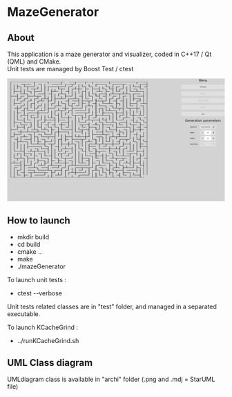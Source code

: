 # MazeGenerator

## About

This application is a maze generator and visualizer, coded in C++17 / Qt (QML) and CMake.<br>
Unit tests are managed by Boost Test / ctest

![image info](./images/generation_example.png)

## How to launch

- mkdir build
- cd build
- cmake ..
- make
- ./mazeGenerator

To launch unit tests : 
- ctest --verbose

Unit tests related classes are in "test" folder, and managed in a separated executable.

To launch KCacheGrind :
- ../runKCacheGrind.sh

## UML Class diagram

UMLdiagram class is available in "archi" folder (.png and .mdj = StarUML file)